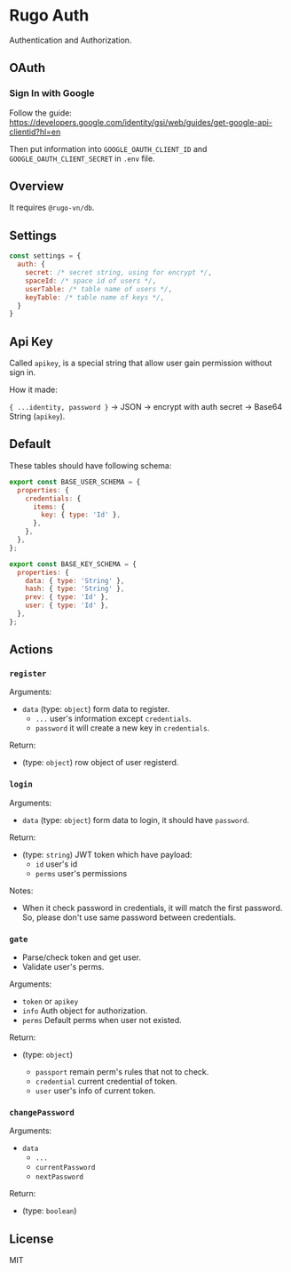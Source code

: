 # Rugo Auth

Authentication and Authorization.

## OAuth

### Sign In with Google

Follow the guide: https://developers.google.com/identity/gsi/web/guides/get-google-api-clientid?hl=en

Then put information into `GOOGLE_OAUTH_CLIENT_ID` and `GOOGLE_OAUTH_CLIENT_SECRET` in `.env` file.

## Overview

It requires `@rugo-vn/db`.

## Settings

```js
const settings = {
  auth: {
    secret: /* secret string, using for encrypt */,
    spaceId: /* space id of users */,
    userTable: /* table name of users */,
    keyTable: /* table name of keys */,
  }
}
```

## Api Key

Called `apikey`, is a special string that allow user gain permission without sign in.

How it made:

`{ ...identity, password }` -> JSON -> encrypt with auth secret -> Base64 String (`apikey`).

## Default

These tables should have following schema:

```js
export const BASE_USER_SCHEMA = {
  properties: {
    credentials: {
      items: {
        key: { type: 'Id' },
      },
    },
  },
};

export const BASE_KEY_SCHEMA = {
  properties: {
    data: { type: 'String' },
    hash: { type: 'String' },
    prev: { type: 'Id' },
    user: { type: 'Id' },
  },
};
```

## Actions

### `register`

Arguments:

- `data` (type: `object`) form data to register.
  - `...` user's information except `credentials`.
  - `password` it will create a new key in `credentials`.

Return:

- (type: `object`) row object of user registerd.

### `login`

Arguments:

- `data` (type: `object`) form data to login, it should have `password`.

Return:

- (type: `string`) JWT token which have payload:
  - `id` user's id
  - `perms` user's permissions

Notes:

- When it check password in credentials, it will match the first password. So, please don't use same password between credentials.

### `gate`

- Parse/check token and get user.
- Validate user's perms.

Arguments:

- `token` or `apikey`
- `info` Auth object for authorization.
- `perms` Default perms when user not existed.

Return:

- (type: `object`)

  - `passport` remain perm's rules that not to check.
  - `credential` current credential of token.
  - `user` user's info of current token.

### `changePassword`

Arguments:

- `data`
  - `...`
  - `currentPassword`
  - `nextPassword`

Return:

- (type: `boolean`)

## License

MIT
